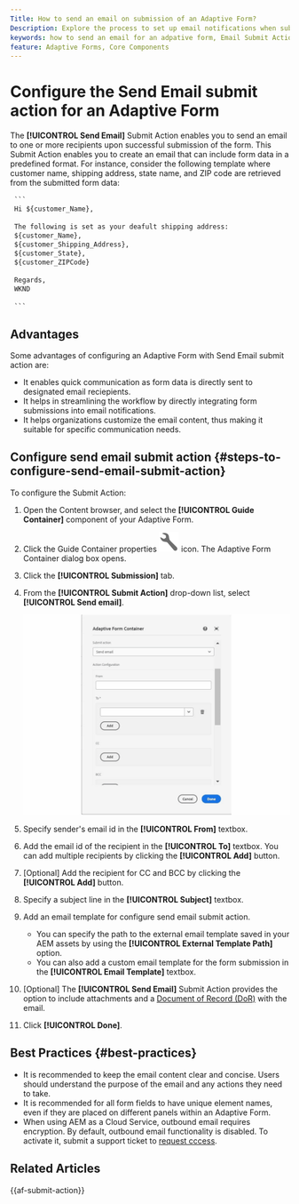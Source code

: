 ```yaml
---
Title: How to send an email on submission of an Adaptive Form?
Description: Explore the process to set up email notifications when submitting an Adaptive Form.
keywords: how to send an email for an adpative form, Email Submit Action, Adaptive Form Email, Form Submission Email, Send Email Guide
feature: Adaptive Forms, Core Components
---
```


# Configure the Send Email submit action for an Adaptive Form

The **[!UICONTROL Send Email]** Submit Action enables you to send an email to one or more recipients upon successful submission of the form. This Submit Action enables you to create an email that can include form data in a predefined format. For instance, consider the following template where customer name, shipping address, state name, and ZIP code are retrieved from the submitted form data:


     ```
     Hi ${customer_Name},
 
     The following is set as your deafult shipping address:
     ${customer_Name},
     ${customer_Shipping_Address},
     ${customer_State},
     ${customer_ZIPCode}
 
     Regards,
     WKND 
 
     ```


## Advantages

Some advantages of configuring an Adaptive Form with Send Email submit action are:

* It enables quick communication as form data is directly sent to designated email reciepients.
* It helps in streamlining the workflow by directly integrating form submissions into email notifications.
* It helps organizations customize the email content, thus making it suitable for specific communication needs.

## Configure send email submit action {#steps-to-configure-send-email-submit-action}

To configure the Submit Action:

1. Open the Content browser, and select the **[!UICONTROL Guide Container]** component of your Adaptive Form. 
1. Click the Guide Container properties ![Guide properties](/help/forms/assets/configure-icon.svg) icon. The Adaptive Form Container dialog box opens. 
1. Click the  **[!UICONTROL Submission]** tab. 
1. From the **[!UICONTROL Submit Action]** drop-down list, select **[!UICONTROL Send email]**.

    ![Action configuration of Send Email](/help/forms/assets/send-email-action-configuration.gif)
1. Specify sender's email id in the **[!UICONTROL From]** textbox.
1. Add the email id of the recipient in the **[!UICONTROL To]** textbox. You can add multiple recipients by clicking the **[!UICONTROL Add]** button. 
1. [Optional] Add the recipient for CC and BCC by clicking the **[!UICONTROL Add]** button. 
1. Specify a subject line in the **[!UICONTROL Subject]** textbox.
1. Add an email template for configure send email submit action.
    * You can specify the path to the external email template saved in your AEM assets by using the **[!UICONTROL External Template Path]** option.
    * You can also add a custom email template for the form submission in the **[!UICONTROL Email Template]** textbox.
1. [Optional] The **[!UICONTROL Send Email]** Submit Action provides the option to include attachments and a [Document of Record (DoR)](generate-document-of-record-core-components.md) with the email. 
1. Click **[!UICONTROL Done]**.

## Best Practices {#best-practices}

* It is recommended to keep the email content clear and concise. Users should understand the purpose of the email and any actions they need to take.
* It is recommended for all form fields to have unique element names, even if they are placed on different panels within an Adaptive Form.
* When using AEM as a Cloud Service, outbound email requires encryption. By default, outbound email functionality is disabled. To activate it, submit a support ticket to [request cccess](https://experienceleague.adobe.com/docs/experience-manager-cloud-service/implementing/developing/development-guidelines.html?lang=en#sending-email). 


## Related Articles

{{af-submit-action}}


